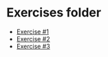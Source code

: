 # Exercises folder

* [Exercise #1](./1/README.md)
* [Exercise #2](./2/README.md)
* [Exercise #3](./3/README.md)


